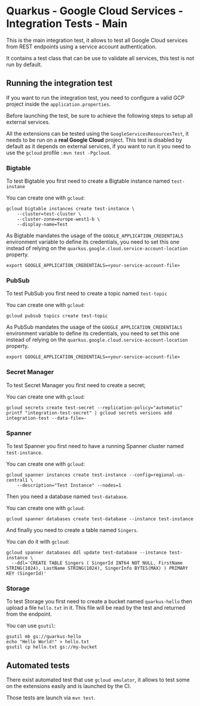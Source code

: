 # Quarkus - Google Cloud Services - Integration Tests - Main

This is the main integration test, it allows to test all Google Cloud services from REST endpoints using a service account authentication.

It contains a test class that can be use to validate all services, this test is not run  by default.

## Running the integration test

If you want to run the integration test, you need to configure a valid GCP project inside the `application.properties`.


Before launching the test, be sure to achieve the following steps to setup all external services.

All the extensions can be tested using the `GoogleServicesResourcesTest`, it needs to be run on a **real Google Cloud** project.
This test is disabled by default as it depends on external services, if you want to run it you need to use the `gcloud` profile : `mvn test -Pgcloud`.

### Bigtable

To test Bigtable you first need to create a Bigtable instance named `test-instane`

You can create one with `gcloud`:

```
gcloud bigtable instances create test-instance \
    --cluster=test-cluster \
    --cluster-zone=europe-west1-b \
    --display-name=Test
```

As Bigtable mandates the usage of the `GOOGLE_APPLICATION_CREDENTIALS` environment variable to define its credentials, 
you need to set this one instead of relying on the `quarkus.google.cloud.service-account-location` property. 

```
export GOOGLE_APPLICATION_CREDENTIALS=<your-service-account-file>
```

### PubSub

To test PubSub you first need to create a topic named `test-topic`

You can create one with `gcloud`:

```
gcloud pubsub topics create test-topic
```

As PubSub mandates the usage of the `GOOGLE_APPLICATION_CREDENTIALS` environment variable to define its credentials, 
you need to set this one instead of relying on the `quarkus.google.cloud.service-account-location` property. 

```
export GOOGLE_APPLICATION_CREDENTIALS=<your-service-account-file>
```

### Secret Manager

To test Secret Manager you first need to create a secret;

You can create one with `gcloud`:

```
gcloud secrets create test-secret --replication-policy="automatic"
printf "integration-test-secret" | gcloud secrets versions add integration-test --data-file=-
```

### Spanner

To test Spanner you first need to have a running Spanner cluster named `test-instance`.

You can create one with `gcloud`:
```
gcloud spanner instances create test-instance --config=regional-us-central1 \
    --description="Test Instance" --nodes=1
```

Then you need a database named `test-database`.

You can create one with `gcloud`:
```
gcloud spanner databases create test-database --instance test-instance
```

And finally you need to create a table named `Singers`.

You can do it with `gcloud`:
```
gcloud spanner databases ddl update test-database --instance test-instance \
  --ddl='CREATE TABLE Singers ( SingerId INT64 NOT NULL, FirstName STRING(1024), LastName STRING(1024), SingerInfo BYTES(MAX) ) PRIMARY KEY (SingerId)'
```

### Storage

To test Storage you first need to create a bucket named `quarkus-hello` then upload a file `hello.txt` in it.
This file will be read by the test and returned from the endpoint.

You can use `gsutil`:

```
gsutil mb gs://quarkus-hello
echo "Hello World!" > hello.txt
gsutil cp hello.txt gs://my-bucket
```

## Automated tests

There exist automated test that use `gcloud emulator`, it allows to test some on the extensions easily and is launched by the CI.

Those tests are launch via `mvn test`.